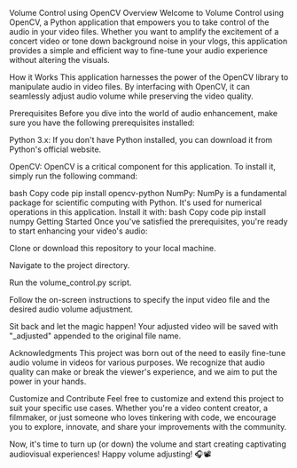 Volume Control using OpenCV
Overview
Welcome to Volume Control using OpenCV, a Python application that empowers you to take control of the audio in your video files. Whether you want to amplify the excitement of a concert video or tone down background noise in your vlogs, this application provides a simple and efficient way to fine-tune your audio experience without altering the visuals.

How it Works
This application harnesses the power of the OpenCV library to manipulate audio in video files. By interfacing with OpenCV, it can seamlessly adjust audio volume while preserving the video quality.

Prerequisites
Before you dive into the world of audio enhancement, make sure you have the following prerequisites installed:

Python 3.x: If you don't have Python installed, you can download it from Python's official website.

OpenCV: OpenCV is a critical component for this application. To install it, simply run the following command:

bash
Copy code
pip install opencv-python
NumPy: NumPy is a fundamental package for scientific computing with Python. It's used for numerical operations in this application. Install it with:
bash
Copy code
pip install numpy
Getting Started
Once you've satisfied the prerequisites, you're ready to start enhancing your video's audio:

Clone or download this repository to your local machine.

Navigate to the project directory.

Run the volume_control.py script.

Follow the on-screen instructions to specify the input video file and the desired audio volume adjustment.

Sit back and let the magic happen! Your adjusted video will be saved with "_adjusted" appended to the original file name.

Acknowledgments
This project was born out of the need to easily fine-tune audio volume in videos for various purposes. We recognize that audio quality can make or break the viewer's experience, and we aim to put the power in your hands.

Customize and Contribute
Feel free to customize and extend this project to suit your specific use cases. Whether you're a video content creator, a filmmaker, or just someone who loves tinkering with code, we encourage you to explore, innovate, and share your improvements with the community.

Now, it's time to turn up (or down) the volume and start creating captivating audiovisual experiences! Happy volume adjusting! 🎧📽️
